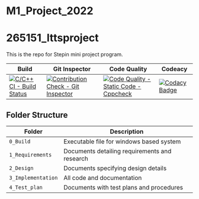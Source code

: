 # M1_Project_2022
# 265151_lttsproject
This is the repo for Stepin mini  project program.

| Build | Git Inspector | Code Quality |  Codeacy  |
|-------|---------------|-------------|------------|
|[![C/C++ CI - Build Status](https://github.com/raghav94603/265151_lttsproject/actions/workflows/newc-cpp.yml/badge.svg)](https://github.com/raghav94603/265151_lttsproject/actions/workflows/newc-cpp.yml)| [![Contribution Check - Git Inspector](https://github.com/raghav94603/265151_lttsproject/actions/workflows/gitinspector.yml/badge.svg)](https://github.com/raghav94603/265151_lttsproject/actions/workflows/gitinspector.yml)|[![Code Quality - Static Code - Cppcheck](https://github.com/raghav94603/265151_lttsproject/actions/workflows/cppcheck.yml/badge.svg)](https://github.com/raghav94603/265151_lttsproject/actions/workflows/cppcheck.yml)| [![Codacy Badge](https://app.codacy.com/project/badge/Grade/b45e0a3dd5aa4987895f0a9ea272f4b9)](https://www.codacy.com/gh/raghav94603/265151_lttsproject/dashboard?utm_source=github.com&amp;utm_medium=referral&amp;utm_content=raghav94603/265151_lttsproject&amp;utm_campaign=Badge_Grade)| 





## Folder Structure
Folder             | Description
-------------------| -----------------------------------------
`0_Build`           | Executable file for windows based system
`1_Requirements`   | Documents detailing requirements and research
`2_Design`         | Documents specifying design details
`3_Implementation` | All code and documentation
`4_Test_plan`      | Documents with test plans and procedures




